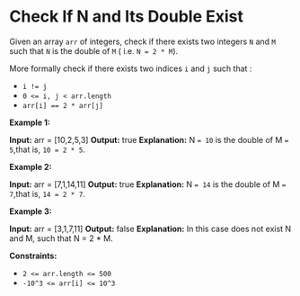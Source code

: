 # Check If N and Its Double Exist

Given an array `arr` of integers, check if there exists two integers `N` and `M` such that `N` is the double of `M` ( i.e. `N = 2 * M`).

More formally check if there exists two indices `i` and `j` such that :

-   `i != j`
-   `0 <= i, j < arr.length`
-   `arr[i] == 2 * arr[j]`

**Example 1:**

**Input:** arr = \[10,2,5,3\]
**Output:** true
**Explanation:** N `= 10` is the double of M `= 5`,that is, `10 = 2 * 5`.

**Example 2:**

**Input:** arr = \[7,1,14,11\]
**Output:** true
**Explanation:** N `= 14` is the double of M `= 7`,that is, `14 = 2 * 7`.

**Example 3:**

**Input:** arr = \[3,1,7,11\]
**Output:** false
**Explanation:** In this case does not exist N and M, such that N = 2 \* M.

**Constraints:**

-   `2 <= arr.length <= 500`
-   `-10^3 <= arr[i] <= 10^3`